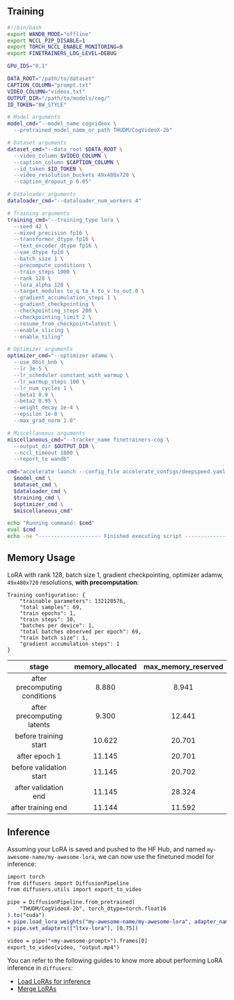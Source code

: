 ## Training

```bash
#!/bin/bash
export WANDB_MODE="offline"
export NCCL_P2P_DISABLE=1
export TORCH_NCCL_ENABLE_MONITORING=0
export FINETRAINERS_LOG_LEVEL=DEBUG

GPU_IDS="0,1"

DATA_ROOT="/path/to/dataset"
CAPTION_COLUMN="prompt.txt"
VIDEO_COLUMN="videos.txt"
OUTPUT_DIR="/path/to/models/cog/"
ID_TOKEN="BW_STYLE"

# Model arguments
model_cmd="--model_name cogvideox \
  --pretrained_model_name_or_path THUDM/CogVideoX-2b"

# Dataset arguments
dataset_cmd="--data_root $DATA_ROOT \
  --video_column $VIDEO_COLUMN \
  --caption_column $CAPTION_COLUMN \
  --id_token $ID_TOKEN \
  --video_resolution_buckets 49x480x720 \
  --caption_dropout_p 0.05"

# Dataloader arguments
dataloader_cmd="--dataloader_num_workers 4"

# Training arguments
training_cmd="--training_type lora \
  --seed 42 \
  --mixed_precision fp16 \
  --transformer_dtype fp16 \
  --text_encoder_dtype fp16 \
  --vae_dtype fp16 \
  --batch_size 1 \
  --precompute_conditions \
  --train_steps 1000 \
  --rank 128 \
  --lora_alpha 128 \
  --target_modules to_q to_k to_v to_out.0 \
  --gradient_accumulation_steps 1 \
  --gradient_checkpointing \
  --checkpointing_steps 200 \
  --checkpointing_limit 2 \
  --resume_from_checkpoint=latest \
  --enable_slicing \
  --enable_tiling"

# Optimizer arguments
optimizer_cmd="--optimizer adamw \
  --use_8bit_bnb \
  --lr 3e-5 \
  --lr_scheduler constant_with_warmup \
  --lr_warmup_steps 100 \
  --lr_num_cycles 1 \
  --beta1 0.9 \
  --beta2 0.95 \
  --weight_decay 1e-4 \
  --epsilon 1e-8 \
  --max_grad_norm 1.0"

# Miscellaneous arguments
miscellaneous_cmd="--tracker_name finetrainers-cog \
  --output_dir $OUTPUT_DIR \
  --nccl_timeout 1800 \
  --report_to wandb"

cmd="accelerate launch --config_file accelerate_configs/deepspeed.yaml --gpu_ids $GPU_IDS train.py \
  $model_cmd \
  $dataset_cmd \
  $dataloader_cmd \
  $training_cmd \
  $optimizer_cmd \
  $miscellaneous_cmd"

echo "Running command: $cmd"
eval $cmd
echo -ne "-------------------- Finished executing script --------------------\n\n"
```

## Memory Usage

LoRA with rank 128, batch size 1, gradient checkpointing, optimizer adamw, `49x480x720` resolutions, **with precomputation**:

```
Training configuration: {
    "trainable parameters": 132120576,
    "total samples": 69,
    "train epochs": 1,
    "train steps": 10,
    "batches per device": 1,
    "total batches observed per epoch": 69,
    "train batch size": 1,
    "gradient accumulation steps": 1
}
```

| stage                         | memory_allocated  | max_memory_reserved |
|:-----------------------------:|:-----------------:|:-------------------:|
| after precomputing conditions |  8.880            | 8.941               |
| after precomputing latents    |  9.300            | 12.441              |
| before training start         | 10.622            | 20.701              |
| after epoch 1                 | 11.145            | 20.701              |
| before validation start       | 11.145            | 20.702              |
| after validation end          | 11.145            | 28.324              |
| after training end            | 11.144            | 11.592              |

## Inference

Assuming your LoRA is saved and pushed to the HF Hub, and named `my-awesome-name/my-awesome-lora`, we can now use the finetuned model for inference:

```diff
import torch
from diffusers import DiffusionPipeline
from diffusers.utils import export_to_video

pipe = DiffusionPipeline.from_pretrained(
    "THUDM/CogVideoX-2b", torch_dtype=torch.float16
).to("cuda")
+ pipe.load_lora_weights("my-awesome-name/my-awesome-lora", adapter_name="ltxv-lora")
+ pipe.set_adapters(["ltxv-lora"], [0.75])

video = pipe("<my-awesome-prompt>").frames[0]
export_to_video(video, "output.mp4")
```

You can refer to the following guides to know more about performing LoRA inference in `diffusers`:

* [Load LoRAs for inference](https://huggingface.co/docs/diffusers/main/en/tutorials/using_peft_for_inference)
* [Merge LoRAs](https://huggingface.co/docs/diffusers/main/en/using-diffusers/merge_loras)